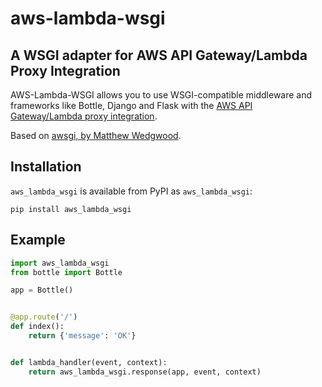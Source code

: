 aws-lambda-wsgi
===============

A WSGI adapter for AWS API Gateway/Lambda Proxy Integration
-----------------------------------------------------------

AWS-Lambda-WSGI allows you to use WSGI-compatible middleware and frameworks like Bottle, Django and Flask with the [AWS API Gateway/Lambda proxy integration](https://docs.aws.amazon.com/apigateway/latest/developerguide/api-gateway-set-up-simple-proxy.html).

Based on [awsgi, by Matthew Wedgwood](https://github.com/slank/awsgi).

Installation
------------

`aws_lambda_wsgi` is available from PyPI as `aws_lambda_wsgi`:

```
pip install aws_lambda_wsgi
```

Example
-------

```python
import aws_lambda_wsgi
from bottle import Bottle

app = Bottle()


@app.route('/')
def index():
    return {'message': 'OK'}


def lambda_handler(event, context):
    return aws_lambda_wsgi.response(app, event, context)
```